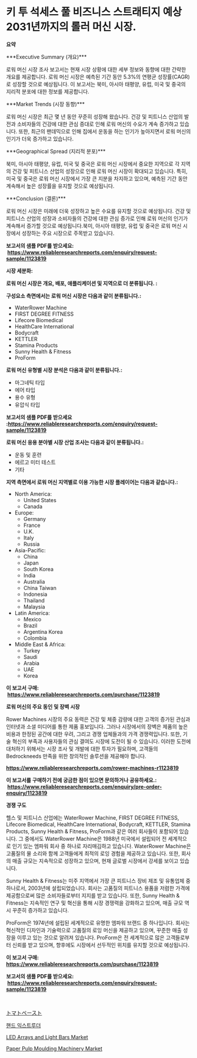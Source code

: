 <p><h1>키 투 석세스 풀 비즈니스 스트래티지 예상 2031년까지의 롤러 머신 시장.</h1></p><p><strong>요약</strong></p>
<p><p>***Executive Summary (개요)***</p><p>로워 머신 시장 조사 보고서는 현재 시장 상황에 대한 세부 정보와 동향에 대한 간략한 개요를 제공합니다. 로워 머신 시장은 예측된 기간 동안 5.3%의 연평균 성장률(CAGR)로 성장할 것으로 예상됩니다. 이 보고서는 북미, 아시아 태평양, 유럽, 미국 및 중국의 지리적 분포에 대한 정보를 제공합니다.</p><p>***Market Trends (시장 동향)***</p><p>로워 머신 시장은 최근 몇 년 동안 꾸준히 성장해 왔습니다. 건강 및 피트니스 산업의 발전과 소비자들의 건강에 대한 관심 증대로 인해 로워 머신의 수요가 계속 증가하고 있습니다. 또한, 최근의 팬데믹으로 인해 집에서 운동을 하는 인기가 높아지면서 로워 머신의 인기가 더욱 증가하고 있습니다.</p><p>***Geographical Spread (지리적 분포)***</p><p>북미, 아시아 태평양, 유럽, 미국 및 중국은 로워 머신 시장에서 중요한 지역으로 각 지역의 건강 및 피트니스 산업의 성장으로 인해 로워 머신 시장이 확대되고 있습니다. 특히, 미국 및 중국은 로워 머신 시장에서 가장 큰 지분을 차지하고 있으며, 예측된 기간 동안 계속해서 높은 성장률을 유지할 것으로 예상됩니다.</p><p>***Conclusion (결론)***</p><p>로워 머신 시장은 미래에 더욱 성장하고 높은 수요를 유지할 것으로 예상됩니다. 건강 및 피트니스 산업의 성장과 소비자들의 건강에 대한 관심 증가로 인해 로워 머신의 인기가 계속해서 증가할 것으로 예상됩니다.북미, 아시아 태평양, 유럽 및 중국은 로워 머신 시장에서 성장하는 주요 시장으로 주목받고 있습니다.</p></p>
<p><strong>보고서의 샘플 PDF를 받으세요: &nbsp;<a href="https://www.reliableresearchreports.com/enquiry/request-sample/1123819">https://www.reliableresearchreports.com/enquiry/request-sample/1123819</a></strong></p>
<p><strong>시장 세분화:</strong></p>
<p><strong> 로워 머신 시장은 개요, 배포, 애플리케이션 및 지역으로 더 분류됩니다. :</strong></p>
<p><strong>구성요소 측면에서는 로워 머신 시장은 다음과 같이 분류됩니다.:</strong></p>
<p><ul><li>WaterRower Machine</li><li>FIRST DEGREE FITNESS</li><li>Lifecore Biomedical</li><li>HealthCare International</li><li>Bodycraft</li><li>KETTLER</li><li>Stamina Products</li><li>Sunny Health & Fitness</li><li>ProForm</li></ul></p>
<p><strong> 로워 머신 유형별 시장 분석은 다음과 같이 분류됩니다.:</strong></p>
<p><ul><li>마그네틱 타입</li><li>에어 타입</li><li>용수 유형</li><li>유압식 타입</li></ul></p>
<p><strong>보고서의 샘플 PDF를 받으세요 :<a href="https://www.reliableresearchreports.com/enquiry/request-sample/1123819">https://www.reliableresearchreports.com/enquiry/request-sample/1123819</a></strong></p>
<p><strong> 로워 머신 응용 분야별 시장 산업 조사는 다음과 같이 분류됩니다.:</strong></p>
<p><ul><li>운동 및 훈련</li><li>에르고 미터 테스트</li><li>기타</li></ul></p>
<p><strong>지역 측면에서 로워 머신 지역별로 이용 가능한 시장 플레이어는 다음과 같습니다.:</strong></p>
<p><ul>
    <li>
        North America:
        <ul>
            <li>United States</li>
            <li>Canada</li>
        </ul>
    </li>
    <li>
        Europe:
        <ul>
            <li>Germany</li>
            <li>France</li>
            <li>U.K.</li>
            <li>Italy</li>
            <li>Russia</li>
        </ul>
    </li>
    <li>
        Asia-Pacific:
        <ul>
            <li>China</li>
            <li>Japan</li>
            <li>South Korea</li>
            <li>India</li>
            <li>Australia</li>
            <li>China Taiwan</li>
            <li>Indonesia</li>
            <li>Thailand</li>
            <li>Malaysia</li>
        </ul>
    </li>
    <li>
        Latin America:
        <ul>
            <li>Mexico</li>
            <li>Brazil</li>
            <li>Argentina Korea</li>
            <li>Colombia</li>
        </ul>
    </li>
    <li>
        Middle East & Africa:
        <ul>
            <li>Turkey</li>
            <li>Saudi</li>
            <li>Arabia</li>
            <li>UAE</li>
            <li>Korea</li>
        </ul>
    </li>
    </ul></p>
<p><strong>이 보고서 구매: &nbsp;<a href="https://www.reliableresearchreports.com/purchase/1123819">https://www.reliableresearchreports.com/purchase/1123819</a></strong></p>
<p><strong>로워 머신의 주요 동인 및 장벽 시장</strong></p>
<p><p>Rower Machines 시장의 주요 동력은 건강 및 체중 감량에 대한 고객의 증가된 관심과 인터넷과 소셜 미디어를 통한 제품 홍보입니다. 그러나 시장에서의 장벽은 제품의 높은 비용과 한정된 공간에 대한 우려, 그리고 경쟁 업체들과의 가격 경쟁력입니다. 또한, 기술 혁신의 부족과 사용자들의 관심 결여도 시장에 도전이 될 수 있습니다. 이러한 도전에 대처하기 위해서는 시장 조사 및 개발에 대한 투자가 필요하며, 고객들의 Bedrockneeds 만족을 위한 창의적인 솔루션을 제공해야 합니다.</p></p>
<p><strong><a href="https://www.reliableresearchreports.com/rower-machines-r1123819">https://www.reliableresearchreports.com/rower-machines-r1123819</a></strong></p>
<p><strong>이 보고서를 구매하기 전에 궁금한 점이 있으면 문의하거나 공유하세요.: &nbsp;<a href="https://www.reliableresearchreports.com/enquiry/pre-order-enquiry/1123819">https://www.reliableresearchreports.com/enquiry/pre-order-enquiry/1123819</a></strong></p>
<p><strong>경쟁 구도</strong></p>
<p><p>헬스 및 피트니스 산업에는 WaterRower Machine, FIRST DEGREE FITNESS, Lifecore Biomedical, HealthCare International, Bodycraft, KETTLER, Stamina Products, Sunny Health & Fitness, ProForm과 같은 여러 회사들이 포함되어 있습니다. 그 중에서도 WaterRower Machine은 1988년 미국에서 설립되어 전 세계적으로 인기 있는 엠파워 회사 중 하나로 자리매김하고 있습니다. WaterRower Machine은 고품질의 물 소리와 함께 고객들에게 최적의 로잉 경험을 제공하고 있습니다. 또한, 회사의 매출 규모는 지속적으로 성장하고 있으며, 현재 글로벌 시장에서 강세를 보이고 있습니다.</p><p>Sunny Health & Fitness는 미주 지역에서 가장 큰 피트니스 장비 제조 및 유통업체 중 하나로서, 2003년에 설립되었습니다. 회사는 고품질의 피트니스 용품을 저렴한 가격에 제공함으로써 많은 소비자들로부터 지지를 받고 있습니다. 또한, Sunny Health & Fitness는 지속적인 연구 및 혁신을 통해 시장 경쟁력을 강화하고 있으며, 매출 규모 역시 꾸준히 증가하고 있습니다.</p><p>ProForm은 1974년에 설립된 세계적으로 유명한 엠파워 브랜드 중 하나입니다. 회사는 혁신적인 디자인과 기술력으로 고품질의 로잉 머신을 제공하고 있으며, 꾸준한 매출 성장을 이루고 있는 것으로 알려져 있습니다. ProForm은 전 세계적으로 많은 고객들로부터 신뢰를 받고 있으며, 향후에도 시장에서 선두적인 위치를 유지할 것으로 예상됩니다.</p></p>
<p><strong>이 보고서 구매: &nbsp; <a href="https://www.reliableresearchreports.com/purchase/1123819">https://www.reliableresearchreports.com/purchase/1123819</a></strong></p>
<p><strong>보고서의 샘플 PDF를 받으세요: &nbsp;<a href="https://www.reliableresearchreports.com/enquiry/request-sample/1123819">https://www.reliableresearchreports.com/enquiry/request-sample/1123819</a></strong><strong></strong></p>
<p>&nbsp;</p>
<p><p><a href="https://medium.com/@jacobkelly525/%E3%83%88%E3%83%9E%E3%83%88%E3%83%9A%E3%83%BC%E3%82%B9%E3%83%88%E5%B8%82%E5%A0%B4%E3%81%AE%E8%A6%8F%E6%A8%A1%E3%81%A8%E5%B8%82%E5%A0%B4%E5%8B%95%E5%90%91-%E5%AE%8C%E5%85%A8%E3%81%AA%E6%A5%AD%E7%95%8C%E6%A6%82%E8%A6%81-2024%E5%B9%B4%E3%81%8B%E3%82%892031%E5%B9%B4-1441fa71d9a5">トマトペースト</a></p><p><a href="https://github.com/xvz497517413/Market-Research-Report-List-1/blob/main/676305924495.md">핸드 익스트루더</a></p><p><a href="https://mire-aunt-385.notion.site/LED-Arrays-and-Light-Bars-Market-Insights-into-Market-CAGR-Market-Trends-and-Growth-Strategies-547b485e1fb14d8fa6c12823676bba8c">LED Arrays and Light Bars Market</a></p><p><a href="https://view.publitas.com/reportprime-1/decoding-paper-pulp-moulding-machinery-market-metrics-market-share-trends-and-growth-patterns/">Paper Pulp Moulding Machinery Market</a></p></p>